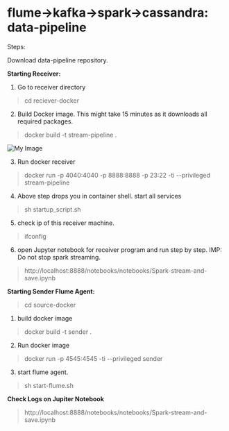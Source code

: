 # flume->kafka->spark->cassandra: data-pipeline

Steps:

 Download data-pipeline repository.

**Starting Receiver:**

1. Go to receiver directory

>  cd reciever-docker

 2. Build Docker image. This might take 15 minutes as it downloads all required packages.

>  docker build  -t stream-pipeline .

![My Image](https://github.com/rashmishrm/data-pipeline/step-images/blob/master/build-reciever.png)

3. Run docker receiver

> docker run -p 4040:4040 -p 8888:8888 -p 23:22 -ti --privileged stream-pipeline

4. Above step drops you in container shell. start all services

> 	sh startup_script.sh
5. check ip of this receiver machine.
>    ifconfig

6.  open Jupyter notebook for receiver program and run step by step. 
    IMP: Do not stop spark streaming. 
 

>  http://localhost:8888/notebooks/notebooks/Spark-stream-and-save.ipynb

**Starting Sender Flume Agent:**

> cd source-docker

1. build docker image

> docker build -t sender .

2. Run docker image

> docker run -p 4545:4545 -ti --privileged sender

3. start flume agent.

> sh start-flume.sh <ip of reciever>



**Check Logs on Jupiter Notebook**

>  http://localhost:8888/notebooks/notebooks/Spark-stream-and-save.ipynb



